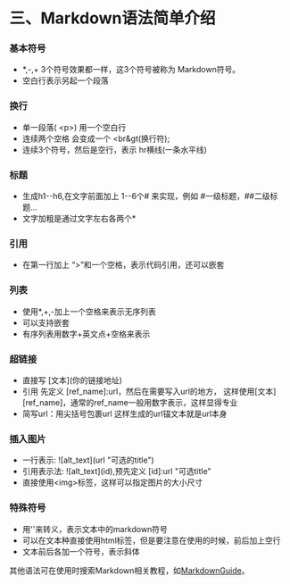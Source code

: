 # 三、Markdown语法简单介绍

### 基本符号

* \*,-,+ 3个符号效果都一样，这3个符号被称为 Markdown符号。
* 空白行表示另起一个段落

### 换行

* 单一段落( \<p>) 用一个空白行
* 连续两个空格 会变成一个 \<br\&gt(换行符);
* 连续3个符号，然后是空行，表示 hr横线(一条水平线)

### 标题

* 生成h1--h6,在文字前面加上 1--6个# 来实现，例如 #一级标题，##二级标题...
* 文字加粗是通过文字左右各两个\*

### 引用

* 在第一行加上 “>”和一个空格，表示代码引用，还可以嵌套

### 列表

* 使用\*,+,-加上一个空格来表示无序列表
* 可以支持嵌套
* 有序列表用数字+英文点+空格来表示

### 超链接

* 直接写 \[文本]\(你的链接地址)
* 引用 先定义 \[ref\_name]:url，然后在需要写入url的地方， 这样使用\[文本]\[ref\_name]，通常的ref\_name一般用数字表示，这样显得专业
* 简写url：用尖括号包裹url 这样生成的url锚文本就是url本身

### 插入图片

* 一行表示: !\[alt\_text]\(url "可选的title")
* 引用表示法: !\[alt\_text]\(id),预先定义 \[id]:url "可选title"
* 直接使用\<img>标签，这样可以指定图片的大小尺寸

### 特殊符号

* 用''来转义，表示文本中的markdown符号
* 可以在文本种直接使用html标签，但是要注意在使用的时候，前后加上空行
* 文本前后各加一个符号，表示斜体

其他语法可在使用时搜索Markdown相关教程，如[MarkdownGuide](https://www.markdownguide.org/getting-started/)。
